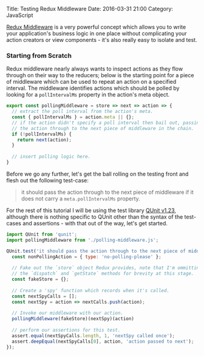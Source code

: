 Title: Testing Redux Middleware
Date: 2016-03-31 21:00
Category: JavaScript

[Redux Middleware](http://redux.js.org/docs/advanced/Middleware.html) is a very powerful concept which allows you to write your application's business logic in one place without complicating your action creators or view components - it's also really easy to isolate and test.

### Starting from Scratch
Redux middleware nearly always wants to inspect actions as they flow through on their way to the reducers; below is the starting point for a piece of middleware which can be used to repeat an action on a specified interval.  The middleware identifies actions which should be polled by looking for a `pollIntervalMs` property in the action's meta object.

```js
export const pollingMiddleware = store => next => action => {
  // extract the poll interval from the action's meta.
  const { pollIntervalMs } = action.meta || {};
  // if the action didn't specify a poll interval then bail out, passing
  // the action through to the next piece of middleware in the chain.
  if (!pollIntervalMs) {
    return next(action);
  }
  
  // insert polling logic here.
}
```

Before we go any further, let's get the ball rolling on the testing front and flesh out the following test-case:

> it should pass the action through to the next piece of middleware if it does not carry a `meta.pollIntervalMs` property.

For the rest of this tutorial I will be using the test library [QUnit v1.23](https://qunitjs.com/), although there is nothing specific to QUnit other than the syntax of the test-cases and assertions - with that out of the way, let's get started.

```js
import QUnit from 'qunit';
import pollingMiddleware from './polling-middleware.js';

QUnit.test('it should pass the action through to the next piece of middleware if it does not carry a `meta.pollIntervalMs` property', assert => {
  const nonPollingAction = { type: 'no-polling-please' };
  
  // Fake out the `store` object Redux provides, note that I'm ommitting
  // the `dispatch` and `getState` methods for brevity at this stage.
  const fakeStore = {};
  
  // Create a 'spy' function which records when it's called.
  const nextSpyCalls = [];
  const nextSpy = action => nextCalls.push(action);
  
  // Invoke our middleware with our action.
  pollingMiddleware(fakeStore)(nextSpy)(action)
  
  // perform our assertions for this test.
  assert.equal(nextSpyCalls.length, 1, 'nextSpy called once');
  assert.deepEqual(nextSpyCalls[0], action, 'action passed to next');
});
```



